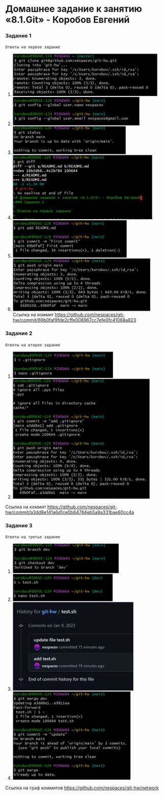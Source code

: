 # Домашнее задание к занятию «8.1.Git» - Коробов Евгений 
### Задание 1

`Ответы на первое задание`

1. ![1](https://github.com/nespaces/git-hw/blob/main/img/1.png)
2. ![2](https://github.com/nespaces/git-hw/blob/main/img/2.png)
3. ![3](https://github.com/nespaces/git-hw/blob/main/img/3.png)
4. ![4](https://github.com/nespaces/git-hw/blob/main/img/4.png)
5. ![5](https://github.com/nespaces/git-hw/blob/main/img/5.png)
6. ![5](https://github.com/nespaces/git-hw/blob/main/img/6.png)
Ссылка на коммит https://github.com/nespaces/git-hw/commit/69b0faf9fde2cffe008967cc7efe0fc41068a823

### Задание 2

`Ответы на второе задание`

1. ![1](https://github.com/nespaces/git-hw/blob/main/img/11.png)
2. ![2](https://github.com/nespaces/git-hw/blob/main/img/12.png)

Ссылка на коммит https://github.com/nespaces/git-hw/commit/a3dd8e141a6d1ce0b64784eb5a9a331bae60cc4a

### Задание 3

`Ответы на третье задание `

1. ![1](https://github.com/nespaces/git-hw/blob/main/img/7.png)
2. ![2](https://github.com/nespaces/git-hw/blob/main/img/8.png)
3. ![3](https://github.com/nespaces/git-hw/blob/main/img/9.png)
4. ![4](https://github.com/nespaces/git-hw/blob/main/img/10.png)

Ссылка на граф коммитов https://github.com/nespaces/git-hw/network 

